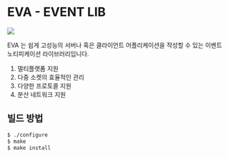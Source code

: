 # EVA - EVENT LIB

<img src="https://img.shields.io/badge/C-A8B9CC?style=flat-square&logo=C&logoColor=white"/></a>

EVA 는 쉽게 고성능의 서버나 혹은 클라이언트 어플리케이션을 작성할 수 있는 이벤트 노티피케이션 라이브러리입니다.

1. 멀티플랫폼 지원
2. 다중 소켓의 효율적인 관리
3. 다양한 프로토콜 지원
4. 분산 네트워크 지원

## 빌드 방법

```sh
$ ./configure
$ make
$ make install
```